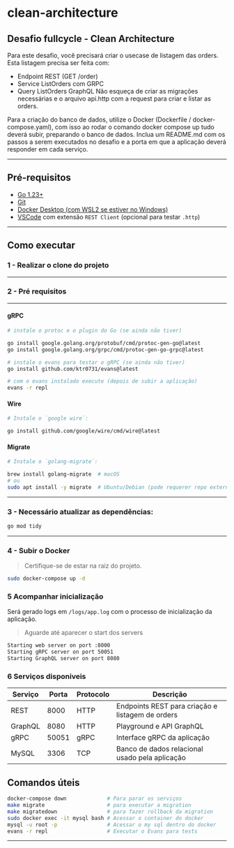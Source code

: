 # clean-architecture
## Desafio fullcycle - Clean Architecture

Para este desafio, você precisará criar o usecase de listagem das orders.
Esta listagem precisa ser feita com:
- Endpoint REST (GET /order)
- Service ListOrders com GRPC
- Query ListOrders GraphQL
Não esqueça de criar as migrações necessárias e o arquivo api.http com a request para criar e listar as orders.

Para a criação do banco de dados, utilize o Docker (Dockerfile / docker-compose.yaml), com isso ao rodar o comando docker compose up tudo deverá subir, preparando o banco de dados.
Inclua um README.md com os passos a serem executados no desafio e a porta em que a aplicação deverá responder em cada serviço.

---

## Pré-requisitos

- [Go 1.23+](https://go.dev/dl/)
- [Git](https://git-scm.com/)
- [Docker Desktop (com WSL2 se estiver no Windows)](https://www.docker.com/products/docker-desktop)
- [VSCode](https://code.visualstudio.com/) com extensão `REST Client` (opcional para testar `.http`)

---

## Como executar

### 1 - Realizar o clone do projeto
---

### 2 - Pré requisitos
---

#### gRPC 

```bash
# instale o protoc e o plugin do Go (se ainda não tiver)

go install google.golang.org/protobuf/cmd/protoc-gen-go@latest
go install google.golang.org/grpc/cmd/protoc-gen-go-grpc@latest
```

```bash
# instale o evans para testar o gRPC (se ainda não tiver)
go install github.com/ktr0731/evans@latest

# com o evans instalado execute (depois de subir a aplicação)
evans -r repl
```

#### Wire
```bash
# Instale o `google wire`:

go install github.com/google/wire/cmd/wire@latest
```

#### Migrate 

```bash
# Instale o `golang-migrate`:

brew install golang-migrate  # macOS
# ou
sudo apt install -y migrate  # Ubuntu/Debian (pode requerer repo externo)
``` 
---
### 3 - Necessário atualizar as dependências:
```bash
go mod tidy
```
---

### 4 - Subir o Docker

> Certifique-se de estar na raiz do projeto.

```bash
sudo docker-compose up -d
```
### 5 Acompanhar inicialização

Será gerado logs em `/logs/app.log` com o processo de inicialização da aplicação.

> Aguarde até aparecer o start dos servers

```bash
Starting web server on port :8000
Starting gRPC server on port 50051
Starting GraphQL server on port 8080
```

### 6 Serviços disponiveis

| Serviço   | Porta  | Protocolo | Descrição                           |
|-----------|--------|-----------|-------------------------------------|
| REST      | 8000   | HTTP      | Endpoints REST para criação e listagem de orders |
| GraphQL   | 8080   | HTTP      | Playground e API GraphQL            |
| gRPC      | 50051  | gRPC      | Interface gRPC da aplicação         |
| MySQL     | 3306   | TCP       | Banco de dados relacional usado pela aplicação |


## Comandos úteis

```bash
docker-compose down             # Para parar os serviços
make migrate                    # para executar a migration
make migratedown                # para fazer rollback da migration
sudo docker exec -it mysql bash # Acessar o container do docker
mysql -u root -p                # Acessar o my sql dentro do docker
evans -r repl                   # Executar o Evans para tests
```
---
